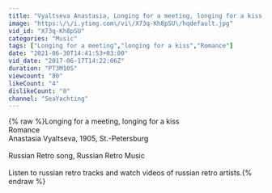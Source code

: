 ```yaml
---
title: "Vyaltseva Anastasia, Longing for a meeting, longing for a kiss, Romance"
image: "https:\/\/i.ytimg.com\/vi\/X73q-Kh8pSU\/hqdefault.jpg"
vid_id: "X73q-Kh8pSU"
categories: "Music"
tags: ["Longing for a meeting","longing for a kiss","Romance"]
date: "2021-06-30T14:41:53+03:00"
vid_date: "2017-06-17T14:22:06Z"
duration: "PT3M10S"
viewcount: "80"
likeCount: "4"
dislikeCount: "0"
channel: "SeaYachting"
---
```

{% raw %}Longing for a meeting, longing for a kiss<br />Romance<br />Anastasia Vyaltseva, 1905, St.-Petersburg<br /><br />Russian Retro song, Russian Retro Music<br /><br />Listen to russian retro tracks and watch videos of russian retro artists.{% endraw %}
